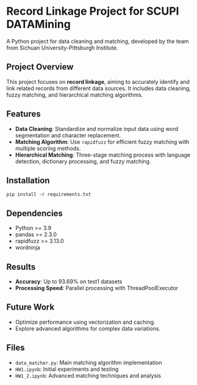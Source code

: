 # Record Linkage Project for SCUPI DATAMining

A Python project for data cleaning and matching, developed by the team from Sichuan University-Pittsburgh Institute.

## Project Overview
This project focuses on **record linkage**, aiming to accurately identify and link related records from different data sources. It includes data cleaning, fuzzy matching, and hierarchical matching algorithms.

## Features
- **Data Cleaning**: Standardize and normalize input data using word segmentation and character replacement.
- **Matching Algorithm**: Use `rapidfuzz` for efficient fuzzy matching with multiple scoring methods.
- **Hierarchical Matching**: Three-stage matching process with language detection, dictionary processing, and fuzzy matching.

## Installation
```
pip install -r requirements.txt
```

## Dependencies
- Python >= 3.9
- pandas >= 2.3.0
- rapidfuzz >= 3.13.0
- wordninja

## Results
- **Accuracy**: Up to 93.69% on test1 datasets
- **Processing Speed**: Parallel processing with ThreadPoolExecutor

## Future Work
- Optimize performance using vectorization and caching.
- Explore advanced algorithms for complex data variations.

## Files
- `data_matcher.py`: Main matching algorithm implementation
- `HW1.ipynb`: Initial experiments and testing
- `HW1_2.ipynb`: Advanced matching techniques and analysis